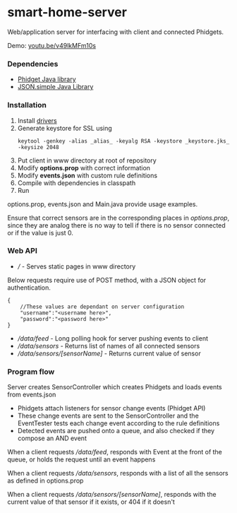 # smart-home-server

Web/application server for interfacing with client and connected Phidgets.

Demo: [youtu.be/v49lkMFm10s](https://youtu.be/v49lkMFm10s)

### Dependencies
* [Phidget Java library](http://www.phidgets.com/docs/Language_-_Java)
* [JSON.simple Java Library](https://code.google.com/p/json-simple/)

### Installation
1. Install [drivers](http://www.phidgets.com/docs/Operating_System_Support)
2. Generate keystore for SSL using
	```
	keytool -genkey -alias _alias_ -keyalg RSA -keystore _keystore.jks_ -keysize 2048
	```
3. Put client in www directory at root of repository
4. Modify __options.prop__ with correct information
5. Modify __events.json__ with custom rule definitions
6. Compile with dependencies in classpath
7. Run

options.prop, events.json and Main.java provide usage examples.

Ensure that correct sensors are in the corresponding places in _options.prop_, since they are analog there is no way to tell if there is no sensor connected or if the value is just 0.

### Web API
* */* - Serves static pages in www directory

Below requests require use of POST method, with a JSON object for authentication.
```
{
    //These values are dependant on server configuration
    "username":"<username here>",
    "password":"<password here>"
}
```

* */data/feed* - Long polling hook for server pushing events to client
* */data/sensors* - Returns list of names of all connected sensors
* */data/sensors/[sensorName]* - Returns current value of sensor

### Program flow
Server creates SensorController which creates Phidgets and loads events from events.json
* Phidgets attach listeners for sensor change events (Phidget API)
* These change events are sent to the SensorController and the EventTester tests each change event according to the rule definitions
* Detected events are pushed onto a queue, and also checked if they compose an AND event

When a client requests */data/feed*, responds with Event at the front of the queue, or holds the request until an event happens

When a client requests */data/sensors*, responds with a list of all the sensors as defined in options.prop

When a client requests */data/sensors/[sensorName]*, responds with the current value of that sensor if it exists, or 404 if it doesn't
